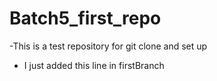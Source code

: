 # Batch5_first_repo

-This is a test repository for git clone and set up
- I just added this line in firstBranch